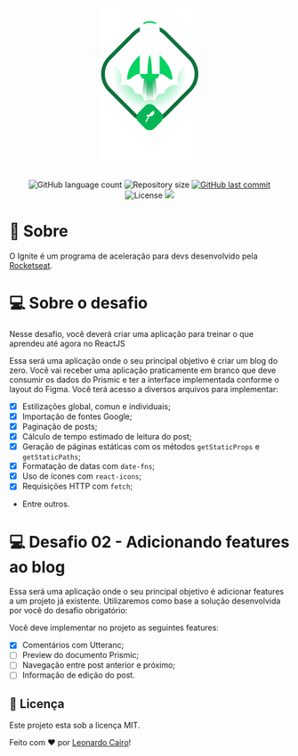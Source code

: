 <h1 align="center">
    <img alt="Ignite ReactJS" title="Ignite ReactJS" src="./.github/ignite.png" />
</h1>

<p align="center">
  <img alt="GitHub language count" src="https://img.shields.io/github/languages/count/leocairos/ignite-challenge-blog?color=%2304D361">

  <img alt="Repository size" src="https://img.shields.io/github/repo-size/leocairos/ignite-challenge-blog">

  <a href="https://github.com//leocairos/ignite-challenge-blog/commits/master">
    <img alt="GitHub last commit" src="https://img.shields.io/github/last-commit/leocairos/ignite-challenge-blog">
  </a>

  <img alt="License" src="https://img.shields.io/badge/license-MIT-brightgreen">

  <a href="https://www.linkedin.com/in/leonardo-cairo-54a74756/">
    <img src="https://img.shields.io/badge/LinkedIn-blue?style=flat&logo=linkedin&labelColor=blue">
  </a>
</p>

# 🚀 Sobre

O Ignite é um programa de aceleração para devs desenvolvido pela [Rocketseat](https://rocketseat.com.br/).


# 💻 Sobre o desafio

Nesse desafio, você deverá criar uma aplicação para treinar o que aprendeu até agora no ReactJS

Essa será uma aplicação onde o seu principal objetivo é criar um blog do zero. Você vai receber uma aplicação praticamente em branco que deve consumir os dados do Prismic e ter a interface implementada conforme o layout do Figma. Você terá acesso a diversos arquivos para implementar:

- [X] Estilizações global, comun e individuais;
- [X] Importação de fontes Google;
- [X] Paginação de posts;
- [X] Cálculo de tempo estimado de leitura do post;
- [X] Geração de páginas estáticas com os métodos `getStaticProps` e `getStaticPaths`;
- [X] Formatação de datas com `date-fns`;
- [X] Uso de ícones com `react-icons`;
- [X] Requisições HTTP com `fetch`;
- Entre outros.

# 💻 Desafio 02 - Adicionando features ao blog

Essa será uma aplicação onde o seu principal objetivo é adicionar features a um projeto já existente. Utilizaremos como base a solução desenvolvida por você do desafio obrigatório:

Você deve implementar no projeto as seguintes features:

- [X] Comentários com Utteranc;
- [ ] Preview do documento Prismic;
- [ ] Navegação entre post anterior e próximo;
- [ ] Informação de edição do post.

## 📝 Licença

Este projeto esta sob a licença MIT.

Feito com ❤️ por [Leonardo Cairo](https://www.linkedin.com/in/leonardo-cairo-54a74756/)!
